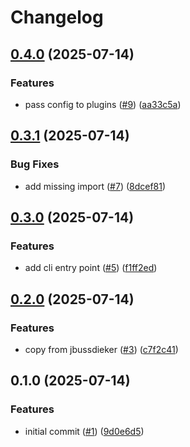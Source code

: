 # Changelog

## [0.4.0](https://github.com/jbussdieker/jbussdieker-commit/compare/v0.3.1...v0.4.0) (2025-07-14)


### Features

* pass config to plugins ([#9](https://github.com/jbussdieker/jbussdieker-commit/issues/9)) ([aa33c5a](https://github.com/jbussdieker/jbussdieker-commit/commit/aa33c5a54cc9fe600064b6eb6e9f4aea8ae8f2e4))

## [0.3.1](https://github.com/jbussdieker/jbussdieker-commit/compare/v0.3.0...v0.3.1) (2025-07-14)


### Bug Fixes

* add missing import ([#7](https://github.com/jbussdieker/jbussdieker-commit/issues/7)) ([8dcef81](https://github.com/jbussdieker/jbussdieker-commit/commit/8dcef811a72e485942182136db36247a9b0f9ef6))

## [0.3.0](https://github.com/jbussdieker/jbussdieker-commit/compare/v0.2.0...v0.3.0) (2025-07-14)


### Features

* add cli entry point ([#5](https://github.com/jbussdieker/jbussdieker-commit/issues/5)) ([f1ff2ed](https://github.com/jbussdieker/jbussdieker-commit/commit/f1ff2ed5e4feb2bbcc973b7ab00719d3d59313f1))

## [0.2.0](https://github.com/jbussdieker/jbussdieker-commit/compare/v0.1.0...v0.2.0) (2025-07-14)


### Features

* copy from jbussdieker ([#3](https://github.com/jbussdieker/jbussdieker-commit/issues/3)) ([c7f2c41](https://github.com/jbussdieker/jbussdieker-commit/commit/c7f2c4139fe771a01ee2c01b22242f691bd99a4d))

## 0.1.0 (2025-07-14)


### Features

* initial commit ([#1](https://github.com/jbussdieker/jbussdieker-commit/issues/1)) ([9d0e6d5](https://github.com/jbussdieker/jbussdieker-commit/commit/9d0e6d5391733f8d3b62e8ac51687a29dc0c2848))
